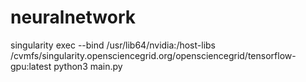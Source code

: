 # neuralnetwork
singularity exec --bind /usr/lib64/nvidia:/host-libs /cvmfs/singularity.opensciencegrid.org/opensciencegrid/tensorflow-gpu:latest python3 main.py <n> <size> <mu> <sigma>
